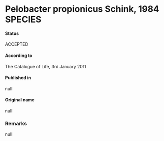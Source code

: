 # Pelobacter propionicus Schink, 1984 SPECIES

#### Status
ACCEPTED

#### According to
The Catalogue of Life, 3rd January 2011

#### Published in
null

#### Original name
null

### Remarks
null
